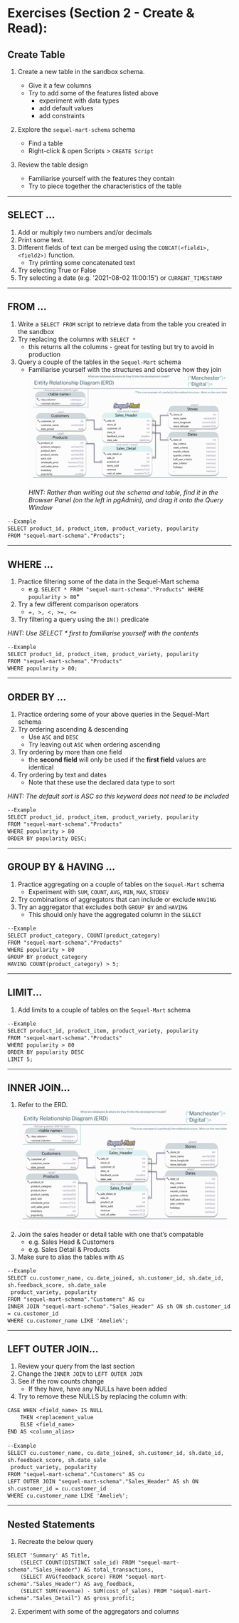 # Exercises (Section 2 - Create & Read):

## Create Table
1. Create a new table in the sandbox schema.
	- Give it a few columns
	- Try to add some of the features listed above
		+ experiment with data types
		+ add default values
		+ add constraints

2. Explore the `sequel-mart-schema` schema
	- Find a table
	- Right-click & open Scripts > `CREATE Script`

3. Review the table design
	- Familiarise yourself with the features they contain
	- Try to piece together the characteristics of the table

---

## SELECT ...
1. Add or multiply two numbers and/or decimals
2. Print some text.
3. Different fields of text can be merged using the `CONCAT(<field1>, <field2>)` function.
	- Try printing some concatenated text
4. Try selecting True or False
5. Try selecting a date (e.g. '2021-08-02 11:00:15') or `CURRENT_TIMESTAMP`

---

## FROM ...
1. Write a `SELECT FROM` script to retrieve data from the table you created in the sandbox
2. Try replacing the columns with `SELECT *`
	- this returns all the columns - great for testing but try to avoid in production
3. Query a couple of the tables in the `Sequel-Mart` schema
	- Familiarise yourself with the structures and observe how they join![](images/Sequel-Mart-Schema.jpg)
*HINT: Rather than writing out the schema and table, find it in the Browser Panel (on the left in pgAdmin), and drag it onto the Query Window*

```
--Example
SELECT product_id, product_item, product_variety, popularity
FROM "sequel-mart-schema"."Products";
```

---

## WHERE ...
1. Practice filtering some of the data in the Sequel-Mart schema
	- e.g. `SELECT * FROM "sequel-mart-schema"."Products" WHERE popularity > 80`*
2. Try a few different comparison operators
	- `=, >, <, >=, <=`
3. Try filtering a query using the `IN()` predicate

*HINT: Use SELECT * first to familiarise yourself with the contents*

```
--Example
SELECT product_id, product_item, product_variety, popularity
FROM "sequel-mart-schema"."Products"
WHERE popularity > 80;
```

---

## ORDER BY ...
1. Practice ordering some of your above queries in the Sequel-Mart schema
2. Try ordering ascending & descending
	- Use `ASC` and `DESC`
	- Try leaving out `ASC` when ordering ascending
3. Try ordering by more than one field
	- the **second field** will only be used if the **first field** values are identical
4. Try ordering by text and dates
	- Note that these use the declared data type to sort

*HINT: The default sort is ASC so this keyword does not need to be included*

```
--Example
SELECT product_id, product_item, product_variety, popularity
FROM "sequel-mart-schema"."Products"
WHERE popularity > 80
ORDER BY popularity DESC;
```

---

## GROUP BY & HAVING ...
1. Practice aggregating on a couple of tables on the `Sequel-Mart` schema
	- Experiment with `SUM`, `COUNT`, `AVG`, `MIN`, `MAX`, `STDDEV`
2. Try combinations of aggregators that can include or exclude `HAVING`
3. Try an aggregator that excludes both `GROUP BY` and `HAVING`
	- This should only have the aggregated column in the `SELECT`
	
```
--Example
SELECT product_category, COUNT(product_category)
FROM "sequel-mart-schema"."Products"
WHERE popularity > 80
GROUP BY product_category
HAVING COUNT(product_category) > 5;
```
	
---

## LIMIT...
1. Add limits to a couple of tables on the `Sequel-Mart` schema

```
--Example
SELECT product_id, product_item, product_variety, popularity
FROM "sequel-mart-schema"."Products"
WHERE popularity > 80
ORDER BY popularity DESC
LIMIT 5;
```


---
## INNER JOIN...
1. Refer to the ERD.![](images/Sequel-Mart-Schema.jpg)
2. Join the sales header or detail table with one that’s compatable
	- e.g. Sales Head & Customers
	- e.g. Sales Detail & Products
3. Make sure to alias the tables with `AS`

```
--Example
SELECT cu.customer_name, cu.date_joined, sh.customer_id, sh.date_id, sh.feedback_score, sh.date_sale
 product_variety, popularity
FROM "sequel-mart-schema"."Customers" AS cu
INNER JOIN "sequel-mart-schema"."Sales_Header" AS sh ON sh.customer_id = cu.customer_id
WHERE cu.customer_name LIKE 'Amelie%';
```

---
## LEFT OUTER JOIN...
1. Review your query from the last section 
2. Change the `INNER JOIN` to `LEFT OUTER JOIN`
3. See if the row counts change
	- If they have, have any NULLs have been added
4. Try to remove these NULLS by replacing the column with:  
```
CASE WHEN <field_name> IS NULL
	THEN <replacement_value
	ELSE <field_name>
END AS <column_alias>                                                                               

--Example
SELECT cu.customer_name, cu.date_joined, sh.customer_id, sh.date_id, sh.feedback_score, sh.date_sale
 product_variety, popularity
FROM "sequel-mart-schema"."Customers" AS cu
LEFT OUTER JOIN "sequel-mart-schema"."Sales_Header" AS sh ON sh.customer_id = cu.customer_id
WHERE cu.customer_name LIKE 'Amelie%';
```

---
## Nested Statements
1. Recreate the below query
```
SELECT 'Summary' AS Title,
	(SELECT COUNT(DISTINCT sale_id) FROM "sequel-mart-schema"."Sales_Header") AS total_transactions,
	(SELECT AVG(feedback_score) FROM "sequel-mart-schema"."Sales_Header") AS avg_feedback,
	(SELECT SUM(revenue) - SUM(cost_of_sales) FROM "sequel-mart-schema"."Sales_Detail") AS gross_profit;
```

2. Experiment with some of the aggregators and columns